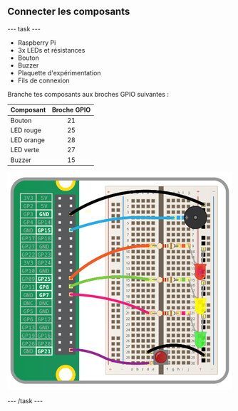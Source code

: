 ## Connecter les composants

\--- task \---

- Raspberry Pi
- 3x LEDs et résistances
- Bouton
- Buzzer
- Plaquette d'expérimentation
- Fils de connexion

Branche tes composants aux broches GPIO suivantes :

| Composant  | Broche GPIO |
| ---------- |:-----------:|
| Bouton     |     21      |
| LED rouge  |     25      |
| LED orange |     28      |
| LED verte  |     27      |
| Buzzer     |     15      |

![schéma de câblage](images/wiring.png)

\--- /task \---